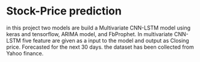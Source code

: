 # Stock-Price prediction
in this project two models are build a Multivariate CNN-LSTM model using keras and tensorflow, ARIMA model, and FbProphet. In multivariate  CNN-LSTM five feature are given as a input to the model and output as Closing price. Forecasted for the next 30 days. the dataset has been collected from Yahoo finance.
